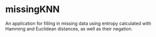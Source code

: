 # missingKNN
An application for filling in missing data using entropy calculated with Hamming and Euclidean distances, as well as their negation.
